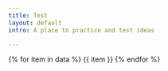 ```yaml
---
title: Test
layout: default
intro: A place to practice and test ideas

---
```


{% for item in data %}
  {{ item }}
{% endfor %}
